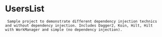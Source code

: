 # UsersList
     Sample project to demonstrate different dependency injection technics and without dependency injection. Includes Dagger2, Koin, Hilt, Hilt with WorkManager and simple (no dependency injection).
